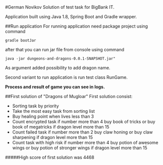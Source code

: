 #German Novikov
Solution of test task for BigBank IT.

Application built using Java 1.8, Spring Boot and Gradle wrapper.

##Run application
For running application need package project using command 
```
gradle bootJar
```
after that you can run jar file from console using command 
```
java -jar dungeons-and-dragons-0.0.1-SNAPSHOT.jar"
```
As argument added possibility to add dragon name.
 
Second variant to run application is run test class RunGame.

<b>Process and result of game you can see in logs.</b>

##First solution of "Dragons of Mugloar"
First solution consist:

- Sorting task by priority
- Take the most easy task from sorting list
- Buy healing point when lives less than 3
- Count encrypted task if number more than 4 buy book of tricks or buy book of megatricks if dragon level more than 15
- Count failed task if number more than 2 buy claw honing or buy claw sharpening if dragon level more than 15
- Count task with high risk if number more than 4 buy potion of awesome wings or buy potion of stronger wings if dragon level more than 15

#####High score of first solution was 4468
